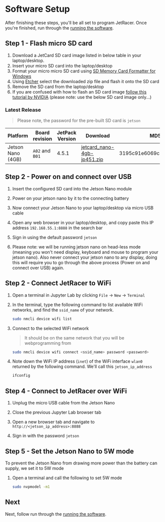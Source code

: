 # Software Setup


After finishing these steps, you'll be all set to program JetRacer.  Once you're finished, run through the [running the software](Running_the_software.md).

## Step 1 - Flash micro SD card

1. Download a JetCard SD card image listed in below table in your laptop/desktop.
2. Insert your micro SD card into the laptop/desktop
3. Format your micro micro SD card using [SD Memory Card Formatter for Windows](https://www.sdcard.org/downloads/formatter/sd-memory-card-formatter-for-windows-download/)
4. Using [Etcher](https://www.balena.io/etcher/) select the downloaded zip file and flash it onto the SD card
5. Remove the SD card from the laptop/desktop
6. If you are confused with how to flash an SD card image [follow this tutorial by NVIDIA](https://www.sdcard.org/downloads/formatter/sd-memory-card-formatter-for-windows-download/) (please note: use the below SD card image only...)

### Latest Release 

> Please note, the password for the pre-built SD card is ``jetson``

| Platform | Board revision | JetPack Version | Download | MD5 Checksum |
| -------- | -------------- | --------------- | -------- |------------- |
| Jetson Nano (4GB) | `A02` and `B01` | 4.5.1 |  [jetcard_nano-4gb-jp451.zip](https://drive.google.com/file/d/1aPbzQ0_Uja0jVD48oZUAuYYAz10JgbZu/view?usp=sharing) | 3195c91e6069c0418ec3c9736d130d01 |

 


## Step 2 - Power on and connect over USB

1. Insert the configured SD card into the Jetson Nano module

2. Power on your jetson nano by it to the connecting battery 
3. Now connect your Jetson Nano to your laptop/desktop via micro USB cable

4. Open any web browser in your laptop/desktop, and copy paste this IP address ``192.168.55.1:8888`` in the search bar
5. Sign in using the default password ``jetson``
6. Please note: we will be running jetson nano on head-less mode (meaning you won't need display, keyboard and mouse to program your jetson nano). Also never connect your jetson nano to any display, doing this will require you to go through the above process (Power on and connect over USB) again.  

## Step 2 - Connect JetRacer to WiFi

1. Open a terminal in Jupyter Lab by clicking ``File`` -> ``New`` -> ``Terminal``

2. In the terminal, type the following command to list available WiFi networks, and find the ``ssid_name`` of your network.

    ```bash
    sudo nmcli device wifi list
    ```
3. Connect to  the selected WiFi network

    >  It should be on the same network that you will be webprogramming from

    ```bash
    sudo nmcli device wifi connect <ssid_name> password <password>
    ```
4. Note down the WiFi IP address (``inet``) of the WiFi interface ``wlan0`` returned by the following command.  We'll call this ``jetson_ip_address``
    
    ```bash
    ifconfig
    ```

## Step 4 - Connect to JetRacer over WiFi

1. Unplug the micro USB cable from the Jetson Nano

2. Close the previous Jupyter Lab browser tab
3. Open a new browser tab and navigate to ``http://<jetson_ip_address>:8888``
4. Sign in with the password ``jetson``
    

   
 
## Step 5 - Set the Jetson Nano to 5W mode

To prevent the Jetson Nano from drawing more power than the battery can supply, we set it to 5W mode

1. Open a terminal and call the following to set 5W mode

    ```bash
    sudo nvpmodel -m1
    ```
    
## Next

Next, follow run through the [running the software](Running_the_software.md).
